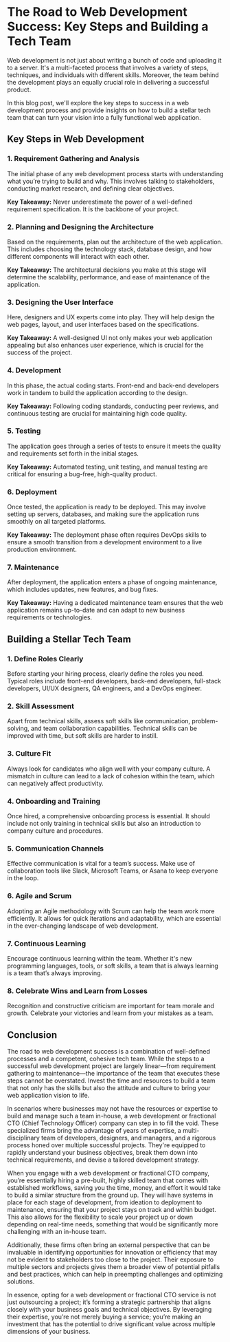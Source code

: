 # The Road to Web Development Success: Key Steps and Building a Tech Team

Web development is not just about writing a bunch of code and uploading it to a server. It's a multi-faceted process that involves a variety of steps, techniques, and individuals with different skills. Moreover, the team behind the development plays an equally crucial role in delivering a successful product.

In this blog post, we'll explore the key steps to success in a web development process and provide insights on how to build a stellar tech team that can turn your vision into a fully functional web application.

## Key Steps in Web Development

### 1. Requirement Gathering and Analysis

The initial phase of any web development process starts with understanding what you’re trying to build and why. This involves talking to stakeholders, conducting market research, and defining clear objectives.

**Key Takeaway:** Never underestimate the power of a well-defined requirement specification. It is the backbone of your project.

### 2. Planning and Designing the Architecture

Based on the requirements, plan out the architecture of the web application. This includes choosing the technology stack, database design, and how different components will interact with each other.

**Key Takeaway:** The architectural decisions you make at this stage will determine the scalability, performance, and ease of maintenance of the application.

### 3. Designing the User Interface

Here, designers and UX experts come into play. They will help design the web pages, layout, and user interfaces based on the specifications.

**Key Takeaway:** A well-designed UI not only makes your web application appealing but also enhances user experience, which is crucial for the success of the project.

### 4. Development

In this phase, the actual coding starts. Front-end and back-end developers work in tandem to build the application according to the design.

**Key Takeaway:** Following coding standards, conducting peer reviews, and continuous testing are crucial for maintaining high code quality.

### 5. Testing

The application goes through a series of tests to ensure it meets the quality and requirements set forth in the initial stages.

**Key Takeaway:** Automated testing, unit testing, and manual testing are critical for ensuring a bug-free, high-quality product.

### 6. Deployment

Once tested, the application is ready to be deployed. This may involve setting up servers, databases, and making sure the application runs smoothly on all targeted platforms.

**Key Takeaway:** The deployment phase often requires DevOps skills to ensure a smooth transition from a development environment to a live production environment.

### 7. Maintenance

After deployment, the application enters a phase of ongoing maintenance, which includes updates, new features, and bug fixes.

**Key Takeaway:** Having a dedicated maintenance team ensures that the web application remains up-to-date and can adapt to new business requirements or technologies.

## Building a Stellar Tech Team

### 1. Define Roles Clearly

Before starting your hiring process, clearly define the roles you need. Typical roles include front-end developers, back-end developers, full-stack developers, UI/UX designers, QA engineers, and a DevOps engineer.

### 2. Skill Assessment

Apart from technical skills, assess soft skills like communication, problem-solving, and team collaboration capabilities. Technical skills can be improved with time, but soft skills are harder to instill.

### 3. Culture Fit

Always look for candidates who align well with your company culture. A mismatch in culture can lead to a lack of cohesion within the team, which can negatively affect productivity.

### 4. Onboarding and Training

Once hired, a comprehensive onboarding process is essential. It should include not only training in technical skills but also an introduction to company culture and procedures.

### 5. Communication Channels

Effective communication is vital for a team’s success. Make use of collaboration tools like Slack, Microsoft Teams, or Asana to keep everyone in the loop.

### 6. Agile and Scrum

Adopting an Agile methodology with Scrum can help the team work more efficiently. It allows for quick iterations and adaptability, which are essential in the ever-changing landscape of web development.

### 7. Continuous Learning

Encourage continuous learning within the team. Whether it's new programming languages, tools, or soft skills, a team that is always learning is a team that’s always improving.

### 8. Celebrate Wins and Learn from Losses

Recognition and constructive criticism are important for team morale and growth. Celebrate your victories and learn from your mistakes as a team.

## Conclusion

The road to web development success is a combination of well-defined processes and a competent, cohesive tech team. While the steps to a successful web development project are largely linear—from requirement gathering to maintenance—the importance of the team that executes these steps cannot be overstated. Invest the time and resources to build a team that not only has the skills but also the attitude and culture to bring your web application vision to life. 

In scenarios where businesses may not have the resources or expertise to build and manage such a team in-house, a web development or fractional CTO (Chief Technology Officer) company can step in to fill the void. These specialized firms bring the advantage of years of expertise, a multi-disciplinary team of developers, designers, and managers, and a rigorous process honed over multiple successful projects. They're equipped to rapidly understand your business objectives, break them down into technical requirements, and devise a tailored development strategy.

When you engage with a web development or fractional CTO company, you’re essentially hiring a pre-built, highly skilled team that comes with established workflows, saving you the time, money, and effort it would take to build a similar structure from the ground up. They will have systems in place for each stage of development, from ideation to deployment to maintenance, ensuring that your project stays on track and within budget. This also allows for the flexibility to scale your project up or down depending on real-time needs, something that would be significantly more challenging with an in-house team. 

Additionally, these firms often bring an external perspective that can be invaluable in identifying opportunities for innovation or efficiency that may not be evident to stakeholders too close to the project. Their exposure to multiple sectors and projects gives them a broader view of potential pitfalls and best practices, which can help in preempting challenges and optimizing solutions. 

In essence, opting for a web development or fractional CTO service is not just outsourcing a project; it’s forming a strategic partnership that aligns closely with your business goals and technical objectives. By leveraging their expertise, you’re not merely buying a service; you’re making an investment that has the potential to drive significant value across multiple dimensions of your business.
